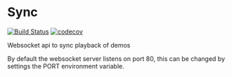 # Sync

[![Build Status](https://travis-ci.org/demostf/sync-rs.svg?branch=master)](https://travis-ci.org/demostf/sync-rs)
[![codecov](https://codecov.io/gh/demostf/sync-rs/branch/master/graph/badge.svg)](https://codecov.io/gh/demostf/sync-rs)

Websocket api to sync playback of demos

By default the websocket server listens on port 80, this can be changed by settings the PORT environment variable.
